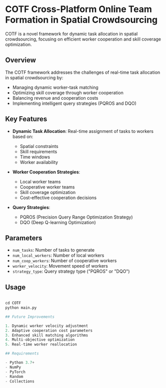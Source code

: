 # COTF Cross-Platform Online Team Formation in Spatial Crowdsourcing

COTF is a novel framework for dynamic task allocation in spatial crowdsourcing, focusing on efficient worker cooperation and skill coverage optimization.

## Overview

The COTF framework addresses the challenges of real-time task allocation in spatial crowdsourcing by:
- Managing dynamic worker-task matching
- Optimizing skill coverage through worker cooperation
- Balancing revenue and cooperation costs
- Implementing intelligent query strategies (PQROS and DQO)

## Key Features

- **Dynamic Task Allocation**: Real-time assignment of tasks to workers based on:
  - Spatial constraints
  - Skill requirements
  - Time windows
  - Worker availability

- **Worker Cooperation Strategies**:
  - Local worker teams
  - Cooperative worker teams
  - Skill coverage optimization
  - Cost-effective cooperation decisions

- **Query Strategies**:
  - PQROS (Precision Query Range Optimization Strategy)
  - DQO (Deep Q-learning Optimization)


## Parameters

- `num_tasks`: Number of tasks to generate
- `num_local_workers`: Number of local workers
- `num_coop_workers`: Number of cooperative workers
- `worker_velocity`: Movement speed of workers
- `strategy_type`: Query strategy type ("PQROS" or "DQO")

## Usage

```python

cd COTF
python main.py

## Future Improvements

1. Dynamic worker velocity adjustment
2. Adaptive cooperation cost parameters
3. Enhanced skill matching algorithms
4. Multi-objective optimization
5. Real-time worker reallocation

## Requirements

- Python 3.7+
- NumPy
- PyTorch
- Random
- Collections 
